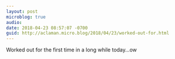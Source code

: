 ```yaml
---
layout: post
microblog: true
audio: 
date: 2018-04-23 08:57:07 -0700
guid: http://aclaman.micro.blog/2018/04/23/worked-out-for.html
---
```

Worked out for the first time in a long while today…ow
